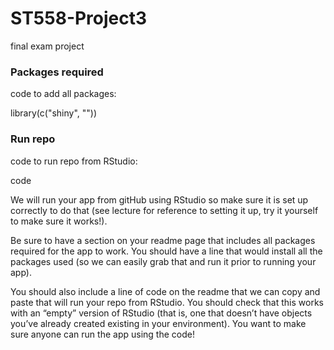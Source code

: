 # ST558-Project3
final exam project

### Packages required

code to add all packages:  

library(c("shiny", ""))  

### Run repo

code to run repo from RStudio:  

code  

We will run your app from gitHub using RStudio so make sure it is set up correctly to do that (see lecture for reference to setting it up, try it yourself to make sure it works!).  

Be sure to have a section on your readme page that includes all packages required for the app to work. You should have a line that would install all the packages used (so we can easily grab that and run it prior to running your app).  

You should also include a line of code on the readme that we can copy and paste that will run your repo from RStudio. You should check that this works with an “empty” version of RStudio (that is, one that doesn’t have objects you’ve already created existing in your environment). You want to make sure anyone can run
the app using the code!